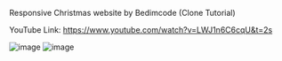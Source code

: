 Responsive Christmas website by Bedimcode (Clone Tutorial)

YouTube Link: https://www.youtube.com/watch?v=LWJ1n6C6cqU&t=2s

![image](https://github.com/user-attachments/assets/48c63ed1-0233-4ddb-9269-e10a3f2162bc)
![image](https://github.com/user-attachments/assets/9484d511-22b1-4135-b966-8e20bdfef328)

